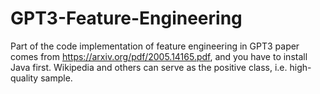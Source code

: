 # GPT3-Feature-Engineering

Part of the code implementation of feature engineering in GPT3 paper comes from https://arxiv.org/pdf/2005.14165.pdf, and you have to install Java first. Wikipedia and others can serve as the positive class, i.e. high-quality sample.
